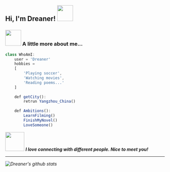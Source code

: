 <h2> Hi, I'm Dreaner! <img src="https://media.giphy.com/media/mGcNjsfWAjY5AEZNw6/giphy.gif" width="50"></h2>

### <img src="https://media.giphy.com/media/VgCDAzcKvsR6OM0uWg/giphy.gif" width="50"> A little more about me...  

```javascript
class WhoAmI:
 	user = 'Dreaner'
	hobbies = 
	[
		'Playing soccer',
		'Watching movies',
		'Reading poems...'
	]
	
	def getCity():
		retrun Yangzhou_China()
	
	def Ambitions():
		LearnFilming()
		FinishMyNovel()
		LoveSomeone()
```

<img src="https://media.giphy.com/media/LnQjpWaON8nhr21vNW/giphy.gif" width="60"> <em><b>I love connecting with different people. Nice to meet you!</b>

---

![Dreaner's github stats](https://github-readme-stats.vercel.app/api?username=Dreaner&hide=[%22issues%22]&show_icons=true)
